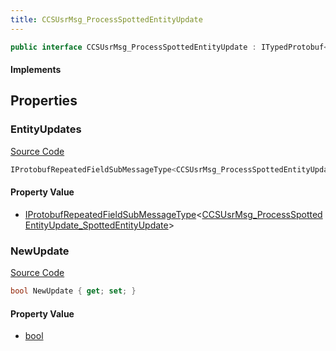 ```yaml
---
title: CCSUsrMsg_ProcessSpottedEntityUpdate
---
```


```csharp
public interface CCSUsrMsg_ProcessSpottedEntityUpdate : ITypedProtobuf<CCSUsrMsg_ProcessSpottedEntityUpdate>, INativeHandle, INetMessage<CCSUsrMsg_ProcessSpottedEntityUpdate>, IDisposable
```

#### Implements

## Properties

### EntityUpdates

[Source Code](https://github.com/swiftly-solution/swiftlys2/blob/main/managed/src/SwiftlyS2.Generated/Protobufs/Interfaces/CCSUsrMsg_ProcessSpottedEntityUpdate.cs#L21)

```csharp
IProtobufRepeatedFieldSubMessageType<CCSUsrMsg_ProcessSpottedEntityUpdate_SpottedEntityUpdate> EntityUpdates { get; }
```

#### Property Value

- [IProtobufRepeatedFieldSubMessageType](/docs/api/shared/netmessages/iprotobufrepeatedfieldsubmessagetype-1)<[CCSUsrMsg_ProcessSpottedEntityUpdate_SpottedEntityUpdate](/docs/api/shared/protobufdefinitions/ccsusrmsg_processspottedentityupdate_spottedentityupdate)>

### NewUpdate

[Source Code](https://github.com/swiftly-solution/swiftlys2/blob/main/managed/src/SwiftlyS2.Generated/Protobufs/Interfaces/CCSUsrMsg_ProcessSpottedEntityUpdate.cs#L18)

```csharp
bool NewUpdate { get; set; }
```

#### Property Value

- [bool](https://learn.microsoft.com/dotnet/api/system.boolean)

